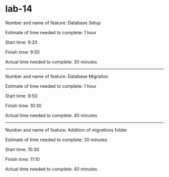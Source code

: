# lab-14

Number and name of feature: Database Setup

Estimate of time needed to complete: 1 hour

Start time: 9:20

Finish time: 9:50

Actual time needed to complete: 30 minutes

---

Number and name of feature: Database Migration

Estimate of time needed to complete: 1 hour

Start time: 9:50

Finish time: 10:30

Actual time needed to complete: 40 minutes

---

Number and name of feature: Addition of migrations folder

Estimate of time needed to complete: 30 minutes

Start time: 10:30

Finish time: 11:10

Actual time needed to complete: 40 minutes